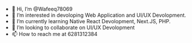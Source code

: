 - 👋 Hi, I’m @Wafeeq78069
- 👀 I’m interested in devoloping Web Application and UI/UX Devolopment.
- 🌱 I’m currently learning Native React Devolopment, Next.JS, PHP.
- 💞️ I’m looking to collaborate on UI/UX Devolopment
- 📫 How to reach me at 6281312384

<!---
Wafeeq78069/Wafeeq78069 is a ✨ special ✨ repository because its `README.md` (this file) appears on your GitHub profile.
You can click the Preview link to take a look at your changes.
--->

